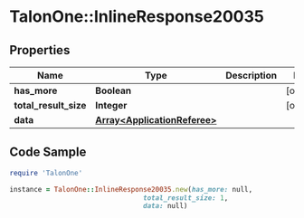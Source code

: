 # TalonOne::InlineResponse20035

## Properties

Name | Type | Description | Notes
------------ | ------------- | ------------- | -------------
**has_more** | **Boolean** |  | [optional] 
**total_result_size** | **Integer** |  | [optional] 
**data** | [**Array&lt;ApplicationReferee&gt;**](ApplicationReferee.md) |  | 

## Code Sample

```ruby
require 'TalonOne'

instance = TalonOne::InlineResponse20035.new(has_more: null,
                                 total_result_size: 1,
                                 data: null)
```


